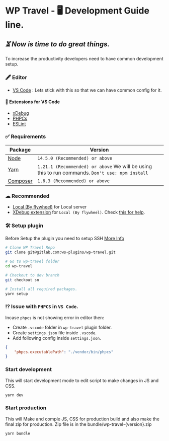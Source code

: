 # WP Travel - 🖥 Development Guide line.

## _⏳ Now is time to do great things._

To increase the productivity developers need to have common development setup. 

### 🖋 Editor
- [VS Code](https://code.visualstudio.com/) : Lets stick with this so that we can have common config for it.
#### 🧩 Extensions for VS Code
- [xDebug](https://github.com/xdebug/vscode-php-debug)
- [PHPCs](https://github.com/ikappas/vscode-phpcs)
- [ESLint](https://github.com/Microsoft/vscode-eslint)


### ✅ Requirements

| Package | Version |
| ----------- | ----------- |
| [Node](https://nodejs.org/en/) | `14.5.0 (Recommended) or above` |
| [Yarn](https://yarnpkg.com/) | `1.21.1 (Recommended) or above`  We will be using this to run commands. ```Don't use: npm install``` |
| [Composer](https://getcomposer.org/) | `1.6.3 (Recommended) or above` |

### ☁ Recommended
- [Local (By flywheel)](https://localwp.com/) for Local server
- [XDebug extension](https://github.com/pixeljar/local-addon-xdebug-vscode) for ```Local (By flywheel)```. Check [this for help](https://localwp.com/community/t/localbyflywheel-xdebug-vscode/11950/2).

### 🛠 Setup plugin
Before Setup the plugin you need to setup SSH [More Info](https://docs.gitlab.com/ee/user/ssh.html)
```sh
# Clone WP Travel Repo 
git clone git@gitlab.com:ws-plugins/wp-travel.git

# Go to wp-travel folder
cd wp-travel

# Checkout to dev branch
git checkout sn

# Install all required packages.
yarn setup
```

### ⁉️ Issue with ```PHPCS``` in ```VS Code```.
Incase ```phpcs``` is not showing error in editor then:
- Create ```.vscode``` folder in ```wp-travel``` plugin folder.
- Create ```settings.json``` file inside ```.vscode```.
- Add following config inside ```settings.json```.

```json
{
    "phpcs.executablePath": "./vendor/bin/phpcs"
}
```

### Start development
This will start development mode to edit script to make changes in JS and CSS. 
```sh
yarn dev
```

### Start production
This will Make and comple JS, CSS for production build and also make the final zip for production. Zip file is in the bundle/wp-travel-{version}.zip
```sh
yarn bundle
```
